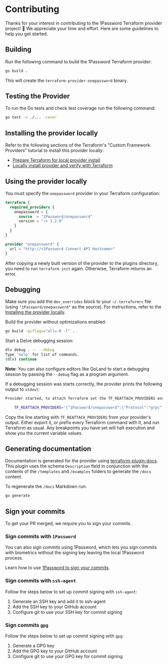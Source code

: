 # Contributing

Thanks for your interest in contributing to the 1Password Terraform provider project! 🙌 We appreciate your time and effort. Here are some guidelines to help you get started.

## Building

Run the following command to build the 1Password Terraform provider:

```sh
go build .
```

This will create the `terraform-provider-onepassword` binary.

## Testing the Provider

To run the Go tests and check test coverage run the following command:

```sh
go test -v ./... -cover
```

## Installing the provider locally

Refer to the following sections of the Terraform's "Custom Framework Providers" tutorial to install this provider locally:

- [Prepare Terraform for local provider install](https://developer.hashicorp.com/terraform/tutorials/providers-plugin-framework/providers-plugin-framework-provider#prepare-terraform-for-local-provider-install)
- [Locally install provider and verify with Terraform](https://developer.hashicorp.com/terraform/tutorials/providers-plugin-framework/providers-plugin-framework-provider#locally-install-provider-and-verify-with-terraform)

## Using the provider locally

You must specify the `onepassword` provider in your Terraform configuration:

```tf
terraform {
  required_providers {
    onepassword = {
      source  = "1Password/onepassword"
      version = "~> 1.2.0"
    }
  }
}

provider "onepassword" {
  url = "http://<1Password Connect API Hostname>"
}
```

After copying a newly built version of the provider to the plugins directory, you need to run `terraform init` again. Otherwise, Terraform returns an error.

## Debugging

Make sure you add the `dev_overrides` block to your `~/.terraformrc` file (using `"1Password/onepassword"` as the source). For instructions, refer to the [Installing the provider locally](#installing-the-provider-locally).

Build the provider without optimizations enabled:

```sh
go build -gcflags="all=-N -l" .
```

Start a Delve debugging session:

```sh
dlv debug . -- --debug
Type 'help' for list of commands.
(dlv) continue
```

**Note**: You can also configure editors like GoLand to start a debugging session by passing the `--debug` flag as a program argument.

If a debugging session was starts correctly, the provider prints the following output to `stdout`:

```sh
Provider started, to attach Terraform set the TF_REATTACH_PROVIDERS env var:

    TF_REATTACH_PROVIDERS='{"1Password/onepassword":{"Protocol":"grpc","Pid":3382870,"Test":true,"Addr":{"Network":"unix","String":"/tmp/plugin713096927"}}}'

```

Copy the line starting with `TF_REATTACH_PROVIDERS` from your provider's output. Either export it, or prefix every Terraform command with it, and run Terraform as usual. Any breakpoints you have set will halt execution and show you the current variable values.

## Generating documentation

Documentation is generated for the provider using [terraform-plugin-docs](https://github.com/hashicorp/terraform-plugin-docs). This plugin uses the schema `Description` field in conjunction with the contents of the `/templates` and `/examples` folders to generate the `/docs` content.

To regenerate the `/docs` Markdown run:

```sh
go generate
```

## Sign your commits

To get your PR merged, we require you to sign your commits.

### Sign commits with `1Password`

You can also sign commits using 1Password, which lets you sign commits with biometrics without the signing key leaving the local 1Password process.

Learn how to use [1Password to sign your commits](https://developer.1password.com/docs/ssh/git-commit-signing/).


### Sign commits with `ssh-agent`

Follow the steps below to set up commit signing with `ssh-agent`:

1. Generate an SSH key and add it to ssh-agent
2. Add the SSH key to your GitHub account
3. Configure git to use your SSH key for commit signing

### Sign commits `gpg`

Follow the steps below to set up commit signing with `gpg`:

1. Generate a GPG key
2. Add the GPG key to your GitHub account
3. Configure git to use your GPG key for commit signing